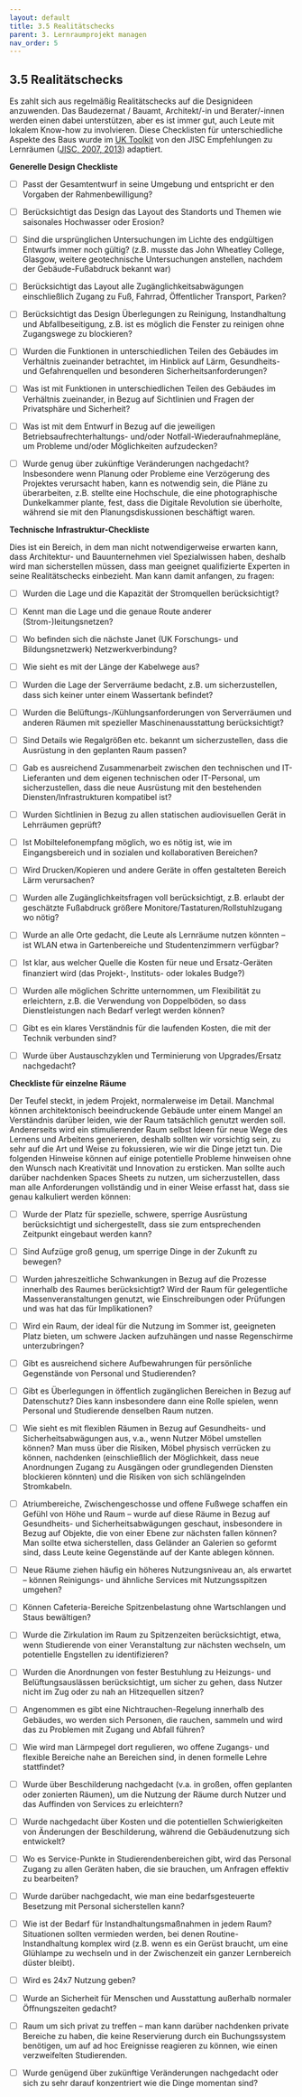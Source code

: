 ```yaml
---
layout: default
title: 3.5 Realitätschecks
parent: 3. Lernraumprojekt managen
nav_order: 5
---
```


## 3.5 Realitätschecks
Es zahlt sich aus regelmäßig Realitätschecks auf die Designideen
anzuwenden. Das Baudezernat / Bauamt, Architekt/-in und Berater/-innen werden einen
dabei unterstützen, aber es ist immer gut, auch Leute mit lokalem
Know-how zu involvieren. Diese Checklisten für unterschiedliche Aspekte
des Baus wurde im [UK Toolkit](../Referenzen.md) von den JISC Empfehlungen zu Lernräumen ([JISC, 2007, 2013](../Referenzen.md)) adaptiert.

**Generelle Design Checkliste**

- [ ]   Passt der Gesamtentwurf in seine Umgebung und entspricht er den
    Vorgaben der Rahmenbewilligung?

- [ ]   Berücksichtigt das Design das Layout des Standorts und Themen wie
    saisonales Hochwasser oder Erosion?

- [ ]   Sind die ursprünglichen Untersuchungen im Lichte des endgültigen
    Entwurfs immer noch gültig? (z.B. musste das John Wheatley College,
    Glasgow, weitere geotechnische Untersuchungen anstellen, nachdem der
    Gebäude-Fußabdruck bekannt war)

- [ ]  Berücksichtigt das Layout alle Zugänglichkeitsabwägungen
    einschließlich Zugang zu Fuß, Fahrrad, Öffentlicher Transport, Parken?

- [ ]  Berücksichtigt das Design Überlegungen zu Reinigung, Instandhaltung
    und Abfallbeseitigung, z.B. ist es möglich die Fenster zu reinigen
    ohne Zugangswege zu blockieren?

- [ ]  Wurden die Funktionen in unterschiedlichen Teilen des Gebäudes im
    Verhältnis zueinander betrachtet, im Hinblick auf Lärm, Gesundheits-
    und Gefahrenquellen und besonderen Sicherheitsanforderungen?

- [ ]  Was ist mit Funktionen in unterschiedlichen Teilen des Gebäudes im
    Verhältnis zueinander, in Bezug auf Sichtlinien und Fragen der
    Privatsphäre und Sicherheit?

- [ ]  Was ist mit dem Entwurf in Bezug auf die jeweiligen
    Betriebsaufrechterhaltungs- und/oder Notfall-Wiederaufnahmepläne, um
    Probleme und/oder Möglichkeiten aufzudecken?

- [ ]  Wurde genug über zukünftige Veränderungen nachgedacht? Insbesondere
    wenn Planung oder Probleme eine Verzögerung des Projektes verursacht
    haben, kann es notwendig sein, die Pläne zu überarbeiten, z.B.
    stellte eine Hochschule, die eine photographische Dunkelkammer
    plante, fest, dass die Digitale Revolution sie überholte, während
    sie mit den Planungsdiskussionen beschäftigt waren.

**Technische Infrastruktur-Checkliste**

Dies ist ein Bereich, in dem man nicht notwendigerweise erwarten kann,
dass Architektur- und Bauunternehmen viel Spezialwissen haben, deshalb
wird man sicherstellen müssen, dass man geeignet qualifizierte Experten
in seine Realitätschecks einbezieht. Man kann damit anfangen, zu fragen:

- [ ]  Wurden die Lage und die Kapazität der Stromquellen berücksichtigt?

- [ ]  Kennt man die Lage und die genaue Route anderer
    (Strom-)leitungsnetzen?

- [ ]  Wo befinden sich die nächste Janet (UK Forschungs- und
    Bildungsnetzwerk) Netzwerkverbindung?

- [ ]  Wie sieht es mit der Länge der Kabelwege aus?

- [ ]  Wurden die Lage der Serverräume bedacht, z.B. um sicherzustellen,
    dass sich keiner unter einem Wassertank befindet?

- [ ]  Wurden die Belüftungs-/Kühlungsanforderungen von Serverräumen und
    anderen Räumen mit spezieller Maschinenausstattung berücksichtigt?

- [ ]  Sind Details wie Regalgrößen etc. bekannt um sicherzustellen, dass
    die Ausrüstung in den geplanten Raum passen?

- [ ]  Gab es ausreichend Zusammenarbeit zwischen den technischen und
    IT-Lieferanten und dem eigenen technischen oder IT-Personal, um
    sicherzustellen, dass die neue Ausrüstung mit den bestehenden
    Diensten/Infrastrukturen kompatibel ist?

- [ ]  Wurden Sichtlinien in Bezug zu allen statischen audiovisuellen Gerät
    in Lehrräumen geprüft?

- [ ]  Ist Mobiltelefonempfang möglich, wo es nötig ist, wie im
    Eingangsbereich und in sozialen und kollaborativen Bereichen?

- [ ]  Wird Drucken/Kopieren und andere Geräte in offen gestalteten Bereich
    Lärm verursachen?

- [ ]  Wurden alle Zugänglichkeitsfragen voll berücksichtigt, z.B. erlaubt
    der geschätzte Fußabdruck größere
    Monitore/Tastaturen/Rollstuhlzugang wo nötig?

- [ ]  Wurde an alle Orte gedacht, die Leute als Lernräume nutzen könnten –
    ist WLAN etwa in Gartenbereiche und Studentenzimmern verfügbar?

- [ ]  Ist klar, aus welcher Quelle die Kosten für neue und Ersatz-Geräten
    finanziert wird (das Projekt-, Instituts- oder lokales Budge?)

- [ ]  Wurden alle möglichen Schritte unternommen, um Flexibilität zu
    erleichtern, z.B. die Verwendung von Doppelböden, so dass
    Dienstleistungen nach Bedarf verlegt werden können?

- [ ]  Gibt es ein klares Verständnis für die laufenden Kosten, die mit der
    Technik verbunden sind?

- [ ]  Wurde über Austauschzyklen und Terminierung von Upgrades/Ersatz
    nachgedacht?

**Checkliste für einzelne Räume**

Der Teufel steckt, in jedem Projekt, normalerweise im Detail. Manchmal
können architektonisch beeindruckende Gebäude unter einem Mangel an
Verständnis darüber leiden, wie der Raum tatsächlich genutzt werden
soll. Andererseits wird ein stimulierender Raum selbst Ideen für neue
Wege des Lernens und Arbeitens generieren, deshalb sollten wir
vorsichtig sein, zu sehr auf die Art und Weise zu fokussieren, wie wir
die Dinge jetzt tun. Die folgenden Hinweise können auf einige
potentielle Probleme hinweisen ohne den Wunsch nach Kreativität und
Innovation zu ersticken. Man sollte auch darüber nachdenken Spaces
Sheets zu nutzen, um sicherzustellen, dass man alle Anforderungen
vollständig und in einer Weise erfasst hat, dass sie genau kalkuliert
werden können:

- [ ]  Wurde der Platz für spezielle, schwere, sperrige Ausrüstung
    berücksichtigt und sichergestellt, dass sie zum entsprechenden
    Zeitpunkt eingebaut werden kann?

- [ ]  Sind Aufzüge groß genug, um sperrige Dinge in der Zukunft zu
    bewegen?

- [ ]  Wurden jahreszeitliche Schwankungen in Bezug auf die Prozesse
    innerhalb des Raumes berücksichtigt? Wird der Raum für gelegentliche
    Massenveranstaltungen genutzt, wie Einschreibungen oder Prüfungen
    und was hat das für Implikationen?

- [ ]  Wird ein Raum, der ideal für die Nutzung im Sommer ist, geeigneten
    Platz bieten, um schwere Jacken aufzuhängen und nasse Regenschirme
    unterzubringen?

- [ ]  Gibt es ausreichend sichere Aufbewahrungen für persönliche
    Gegenstände von Personal und Studierenden?

- [ ]  Gibt es Überlegungen in öffentlich zugänglichen Bereichen in Bezug
    auf Datenschutz? Dies kann insbesondere dann eine Rolle spielen,
    wenn Personal und Studierende denselben Raum nutzen.

- [ ]  Wie sieht es mit flexiblen Räumen in Bezug auf Gesundheits- und
    Sicherheitsabwägungen aus, v.a., wenn Nutzer Möbel umstellen können?
    Man muss über die Risiken, Möbel physisch verrücken zu können,
    nachdenken (einschließlich der Möglichkeit, dass neue Anordnungen
    Zugang zu Ausgängen oder grundlegenden Diensten blockieren könnten)
    und die Risiken von sich schlängelnden Stromkabeln.

- [ ]  Atriumbereiche, Zwischengeschosse und offene Fußwege schaffen ein
    Gefühl von Höhe und Raum – wurde auf diese Räume in Bezug auf
    Gesundheits- und Sicherheitsabwägungen geschaut, insbesondere in
    Bezug auf Objekte, die von einer Ebene zur nächsten fallen können?
    Man sollte etwa sicherstellen, dass Geländer an Galerien so geformt
    sind, dass Leute keine Gegenstände auf der Kante ablegen können.

- [ ]  Neue Räume ziehen häufig ein höheres Nutzungsniveau an, als erwartet
    – können Reinigungs- und ähnliche Services mit Nutzungsspitzen
    umgehen?

- [ ]  Können Cafeteria-Bereiche Spitzenbelastung ohne Wartschlangen und
    Staus bewältigen?

- [ ]  Wurde die Zirkulation im Raum zu Spitzenzeiten berücksichtigt, etwa,
    wenn Studierende von einer Veranstaltung zur nächsten wechseln, um
    potentielle Engstellen zu identifizieren?

- [ ]  Wurden die Anordnungen von fester Bestuhlung zu Heizungs- und
    Belüftungsauslässen berücksichtigt, um sicher zu gehen, dass Nutzer
    nicht im Zug oder zu nah an Hitzequellen sitzen?

- [ ]  Angenommen es gibt eine Nichtrauchen-Regelung innerhalb des
    Gebäudes, wo werden sich Personen, die rauchen, sammeln und wird das zu Problemen
    mit Zugang und Abfall führen?

- [ ]  Wie wird man Lärmpegel dort regulieren, wo offene Zugangs- und
    flexible Bereiche nahe an Bereichen sind, in denen formelle Lehre
    stattfindet?

- [ ]  Wurde über Beschilderung nachgedacht (v.a. in großen, offen
    geplanten oder zonierten Räumen), um die Nutzung der Räume durch
    Nutzer und das Auffinden von Services zu erleichtern?

- [ ]  Wurde nachgedacht über Kosten und die potentiellen Schwierigkeiten
    von Änderungen der Beschilderung, während die Gebäudenutzung sich
    entwickelt?

- [ ]  Wo es Service-Punkte in Studierendenbereichen gibt, wird das
    Personal Zugang zu allen Geräten haben, die sie brauchen, um
    Anfragen effektiv zu bearbeiten?

- [ ]  Wurde darüber nachgedacht, wie man eine bedarfsgesteuerte Besetzung
    mit Personal sicherstellen kann?

- [ ]  Wie ist der Bedarf für Instandhaltungsmaßnahmen in jedem Raum?
    Situationen sollten vermieden werden, bei denen
    Routine-Instandhaltung komplex wird (z.B. wenn es ein Gerüst
    braucht, um eine Glühlampe zu wechseln und in der Zwischenzeit ein
    ganzer Lernbereich düster bleibt).

- [ ]  Wird es 24x7 Nutzung geben?

- [ ]  Wurde an Sicherheit für Menschen und Ausstattung außerhalb normaler
    Öffnungszeiten gedacht?

- [ ]  Raum um sich privat zu treffen – man kann darüber nachdenken private
    Bereiche zu haben, die keine Reservierung durch ein Buchungssystem
    benötigen, um auf ad hoc Ereignisse reagieren zu können, wie einen
    verzweifelten Studierenden.

- [ ]  Wurde genügend über zukünftige Veränderungen nachgedacht oder sich
    zu sehr darauf konzentriert wie die Dinge momentan sind?
